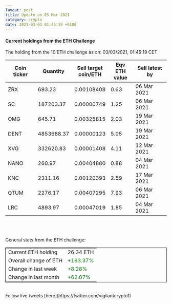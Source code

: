 ```yaml
---
layout: post
title: Update on 03 Mar 2021
category: crypto
date: 2021-03-03 01:45:19 +0100
---
```

<!-- Global site tag (gtag.js) - Google Analytics -->
<script async src="https://www.googletagmanager.com/gtag/js?id=UA-103831149-5"></script>
<script>
  window.dataLayer = window.dataLayer || [];
  function gtag(){dataLayer.push(arguments);}
  gtag('js', new Date());

  gtag('config', 'UA-103831149-5');
</script>


#### Current holdings from the ETH Challenge

The holding from the 10 ETH challenge as on: 03/03/2021, 01:45:19 CET

|Coin ticker|Quantity|Sell target<br>coin/ETH|Eqv ETH<br>value|Sell latest by|
|-----------|--------|-----------|-----------|--------------|
ZRX|693.23|  0.00108408|0.63|06 Mar 2021|
SC|187203.37|  0.00000749|1.25|06 Mar 2021|
OMG|645.71|  0.00325815|2.03|19 Mar 2021|
DENT|4853688.37|  0.00000123|5.05|19 Mar 2021|
XVG|332620.83|  0.00001408|4.11|12 Mar 2021|
NANO|260.97|  0.00404880|0.88|04 Mar 2021|
KNC|2311.16|  0.00120393|2.59|17 Mar 2021|
QTUM|2276.17|  0.00407295|7.93|06 Mar 2021|
LRC|4893.97|  0.00047019|1.85|04 Mar 2021|

<br>
<br>
<br>
General stats from the ETH challenge:

<table style="border:1px solid black;margin-left:auto;margin-right:auto;">
	<tbody>
	<tr>
		<td>Current ETH holding</td>
		<td>     26.34 ETH</td>
	</tr>
	<tr>
		<td>Overall change of ETH</td>
		<td><font color="green">+163.37%</font></td>
	</tr>
	<tr>
		<td>Change in last week</td>
		<td><font color="green">+8.28%</font></td>
	</tr>
	<tr>
		<td>Change in last month</td>
		<td><font color="green">+62.07%</font></td>
	</tr>
	</tbody>
</table>

<br>
Follow live tweets [here](https://twitter.com/vigilantcrypto1)
<br>
<br>